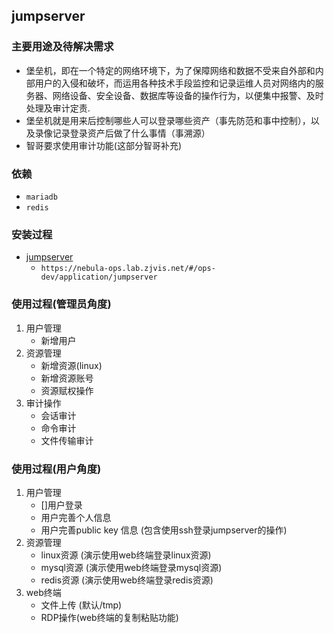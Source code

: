 ## jumpserver

### 主要用途及待解决需求
* 堡垒机，即在一个特定的网络环境下，为了保障网络和数据不受来自外部和内部用户的入侵和破坏，而运用各种技术手段监控和记录运维人员对网络内的服务器、网络设备、安全设备、数据库等设备的操作行为，以便集中报警、及时处理及审计定责.
* 堡垒机就是用来后控制哪些人可以登录哪些资产（事先防范和事中控制），以及录像记录登录资产后做了什么事情（事溯源）
* 智哥要求使用审计功能(这部分智哥补充)

### 依赖
* `mariadb`
* `redis`

### 安装过程
* [jumpserver](https://nebula-ops.lab.zjvis.net/#/ops-dev/application/jumpserver)
    + `https://nebula-ops.lab.zjvis.net/#/ops-dev/application/jumpserver`

### 使用过程(管理员角度)
1. 用户管理
    * 新增用户
2. 资源管理
    * 新增资源(linux)
    * 新增资源账号
    * 资源赋权操作
3. 审计操作
    * 会话审计
    * 命令审计
    * 文件传输审计
    
### 使用过程(用户角度)
1. 用户管理
    - []用户登录
    * 用户完善个人信息
    * 用户完善public key 信息 (包含使用ssh登录jumpserver的操作)
2. 资源管理
    * linux资源 (演示使用web终端登录linux资源)
    * mysql资源 (演示使用web终端登录mysql资源)
    * redis资源 (演示使用web终端登录redis资源)
3. web终端
    * 文件上传 (默认/tmp)
    * RDP操作(web终端的复制粘贴功能)


